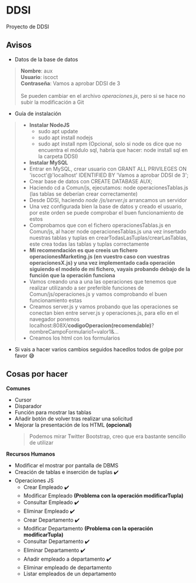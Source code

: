 # DDSI
Proyecto de DDSI

## Avisos
* Datos de la base de datos
 > __Nombre__: aux\
 __Usuario__: iscoct\
 __Contraseña__: Vamos a aprobar DDSI de 3\
 \
 Se pueden cambiar en el archivo _operaciones.js_, pero si se hace no subir la modificación a Git

* Guía de instalación
> * __Instalar NodeJS__
>   * sudo apt update
>   * sudo apt install nodejs
>   * sudo apt install npm (Opcional, solo si node os dice que no encuentra el módulo sql, habría que hacer: node install sql en la carpeta DDSI)
> * __Instalar MySQL__
> * Entrar en MySQL, crear usuario con GRANT ALL PRIVILEGES ON 'iscoct'@'localhost' IDENTIFIED BY 'Vamos a aprobar DDSI de 3';
> * Crear base de datos con CREATE DATABASE AUX;
> * Haciendo cd a Comun/js, ejecutamos: node operacionesTablas.js (las tablas se deberían crear correctamente)
> * Desde DDSI, haciendo _node <Nombre>/js/server.js_ arrancamos un servidor
> * Una vez configurada bien la base de datos y creado el usuario, por este orden se puede comprobar el buen funcionamiento de estos
> * Comprobamos que con el fichero operacionesTablas.js en Comun/js, al hacer node operacionesTablas.js una vez insertado nuestras tablas y tuplas en crearTodasLasTuplas/crearLasTablas, este crea todas las tablas y tuplas correctamente
> * __Mi recomendación es que creeis un fichero operacionesMarketing.js (en vuestro caso con vuestras operacionesX.js) y una vez implementado cada operación siguiendo el modelo de mi fichero, vayais probando debajo de la función que la operación funciona__
> * Vamos creando una a una las operaciones que tenemos que realizar utilizando a ser preferible funciones de Comun/js/operaciones.js y vamos comprobando el buen funcionamiento estas
> * Creamos server.js y vamos probando que las operaciones se conectan bien entre server.js y operaciones.js, para ello en el navegador ponemos localhost:808X/__codigoOperacion(recomendable)__?nombreCampoFormulario1=valor1&...
> * Creamos los html con los formularios


* Si vais a hacer varios cambios seguidos hacedlos todos de golpe por favor :sweat_smile:

## Cosas por hacer
**Comunes**
  * Cursor
  * Disparador
  * Función para mostrar las tablas
  * Añadir botón de volver tras realizar una solicitud
  * Mejorar la presentación de los HTML __(opcional)__
    > Podemos mirar Twitter Bootstrap, creo que era bastante sencillo de utilizar

**Recursos Humanos**
  * Modificar el mostrar por pantalla de DBMS
  * Creación de tablas e inserción de tuplas :heavy_check_mark:
  * Operaciones JS
    * Crear Empleado :heavy_check_mark:
    * Modificar Empleado __(Problema con la operación modificarTupla)__
    * Consultar Empleado :heavy_check_mark:
    * Eliminar Empleado :heavy_check_mark:
    * Crear Departamento :heavy_check_mark:
    * Modificar Departamento __(Problema con la operación modificarTupla)__
    * Consultar Departamento :heavy_check_mark:
    * Eliminar Departamento :heavy_check_mark:
    * Añadir empleado a departamento :heavy_check_mark:
    * Eliminar empleado de departamento
    * Listar empleados de un departamento
